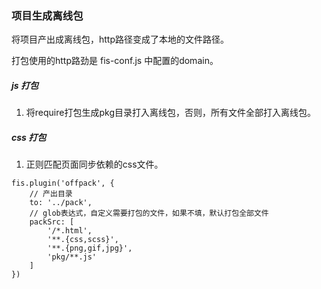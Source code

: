 ### 项目生成离线包

将项目产出成离线包，http路径变成了本地的文件路径。

打包使用的http路劲是 fis-conf.js 中配置的domain。

##### js 打包
1. 将require打包生成pkg目录打入离线包，否则，所有文件全部打入离线包。

##### css 打包

1. 正则匹配页面同步依赖的css文件。
```
fis.plugin('offpack', {
    // 产出目录
    to: '../pack',
    // glob表达式，自定义需要打包的文件，如果不填，默认打包全部文件
    packSrc: [
        '/*.html',
        '**.{css,scss}',
        '**.{png,gif,jpg}',
        'pkg/**.js'
    ]
})
```

